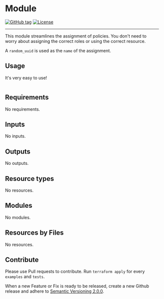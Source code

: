 # Module
[![GitHub tag](https://img.shields.io/github/tag/qbeyond/terraform-azurerm-policy-assignment.svg)](https://registry.terraform.io/modules/qbeyond/terraform-azurerm-policy-assignment/provider/latest)
[![License](https://img.shields.io/github/license/qbeyond/terraform-azurerm-policy-assignment.svg)](https://github.com/qbeyond/terraform-azurerm-policy-assignment/blob/main/LICENSE)

----

This module streamlines the assignment of policies. You don't need to worry about assigning the correct roles or using the correct resource.

A `random_uuid` is used as the `name` of the assignment.

<!-- BEGIN_TF_DOCS -->
## Usage

It's very easy to use!
```hcl

```

## Requirements

No requirements.

## Inputs

No inputs.
## Outputs

No outputs.
## Resource types

No resources.


## Modules

No modules.
## Resources by Files

No resources.

<!-- END_TF_DOCS -->

## Contribute

Please use Pull requests to contribute. Run `terraform apply` for every `examples` and `tests`.

When a new Feature or Fix is ready to be released, create a new Github release and adhere to [Semantic Versioning 2.0.0](https://semver.org/lang/de/spec/v2.0.0.html).